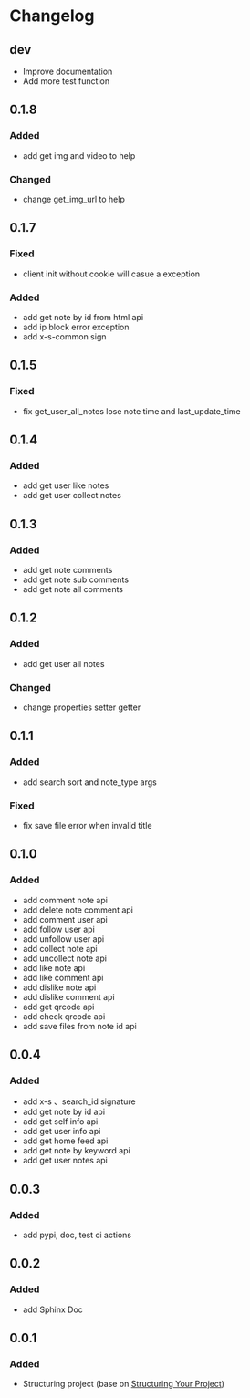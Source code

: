 # Changelog

## dev

- Improve documentation
- Add more test function

## 0.1.8

### Added

- add get img and video to help

### Changed

- change get_img_url to help

## 0.1.7

### Fixed

- client init without cookie will casue a exception

### Added

- add get note by id from html api
- add ip block error exception
- add x-s-common sign

## 0.1.5

### Fixed

- fix get_user_all_notes lose note time and last_update_time

## 0.1.4

### Added

- add get user like notes
- add get user collect notes

## 0.1.3

### Added

- add get note comments
- add get note sub comments
- add get note all comments

## 0.1.2

### Added

- add get user all notes

### Changed

- change properties setter getter

## 0.1.1

### Added

- add search sort and note_type args

### Fixed

- fix save file error when invalid title

## 0.1.0

### Added

- add comment note api
- add delete note comment api
- add comment user api
- add follow user api
- add unfollow user api
- add collect note api
- add uncollect note api
- add like note api
- add like comment api
- add dislike note api
- add dislike comment api
- add get qrcode api
- add check qrcode api
- add save files from note id api

## 0.0.4

### Added

- add x-s 、search_id signature
- add get note by id api
- add get self info api
- add get user info api
- add get home feed api
- add get note by keyword api
- add get user notes api

## 0.0.3

### Added

- add pypi, doc, test ci actions

## 0.0.2

### Added

- add Sphinx Doc

## 0.0.1

### Added

- Structuring project (base on [Structuring Your Project](https://docs.python-guide.org/writing/structure/))
